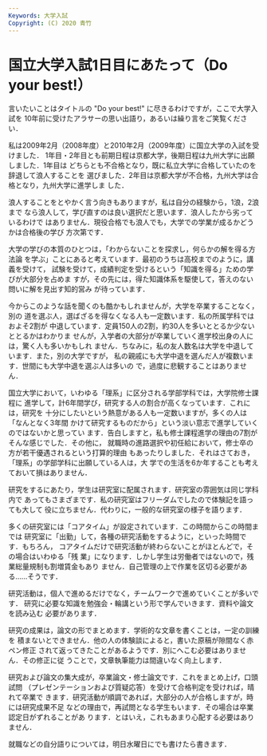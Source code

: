 ```yaml
---
Keywords: 大学入試
Copyright: (C) 2020 青竹
---
```


# 国立大学入試1日目にあたって（Do your best!）

言いたいことはタイトルの "Do your best!" に尽きるわけですが，ここで大学入試を
10年前に受けたアラサーの思い出語り，あるいは繰り言をご笑覧ください．

私は2009年2月（2008年度）と2010年2月（2009年度）に国立大学の入試を受けました．
1年目・2年目とも前期日程は京都大学，後期日程は九州大学に出願しました．1年目は
どちらとも不合格となり，既に私立大学に合格していたのを辞退して浪人することを
選びました．2年目は京都大学が不合格，九州大学は合格となり，九州大学に進学しま
した．

浪人することをとやかく言う向きもありますが，私は自分の経験から，1浪，2浪まで
なら浪人して，学び直すのは良い選択だと思います．浪人したから劣っているわけで
はありません．現役合格でも浪人でも，大学での学業が成るかどうかは合格後の学び
方次第です．

大学の学びの本質のひとつは，「わからないことを探求し，何らかの解を得る方法論
を学ぶ」ことにあると考えています．最初のうちは高校までのように，講義を受けて，
試験を受けて，成績判定を受けるという「知識を得る」ための学びが大部分を占めま
すが，その先には，得た知識体系を駆使して，答えのない問いに解を見出す知的営み
が待っています．

今からこのような話を聞くのも酷かもしれませんが，大学を卒業することなく，別の
道を選ぶ人，選ばざるを得なくなる人も一定数います．私の所属学科ではおよそ2割が
中退しています．定員150人の2割，約30人を多いととるか少ないととるかはわかりま
せんが，入学者の大部分が卒業していく進学校出身の人には，驚く人も多いかもしれ
ません．ちなみに，私の友人数名は大学を中退しています．また，別の大学ですが，
私の親戚にも大学中退を選んだ人が複数います．世間にも大学中退を選ぶ人は多いの
で，過度に悲観することはありません．

国立大学において，いわゆる「理系」に区分される学部学科では，大学院修士課程に
進学して，計6年間学び，研究する人の割合が高くなっています．これには，研究を
十分にしたいという熱意がある人も一定数いますが，多くの人は「なんとなく3年間
かけて研究するものだから」という淡い意志で進学していくのではないかと思ってい
ます．告白しますと，私も修士課程進学の理由の7割がそんな感じでした．その他に，
就職時の進路選択や初任給において，修士卒の方が若干優遇されるという打算的理由
もあったりしました．それはさておき，「理系」の学部学科に出願している人は，大
学での生活を6か年することも考えておいて損はありません．

研究をするにあたり，学生は研究室に配属されます．研究室の雰囲気は同じ学科内で
あってもさまざまです．私の研究室はフリーダムでしたので体験記を語っても大して
役に立ちません．代わりに，一般的な研究室の様子を語ります．

多くの研究室には「コアタイム」が設定されています．この時間からこの時間までは
研究室に「出勤」して，各種の研究活動をするように，といった時間です．もちろん，
コアタイムだけで研究活動が終わらないことがほとんどで，その場合はいわゆる「残
業」になります．しかし学生は労働者ではないので，残業総量規制も割増賃金もあり
ません．自己管理の上で作業を区切る必要がある……そうです．

研究活動は，個人で進めるだけでなく，チームワークで進めていくことが多いです．
研究に必要な知識を勉強会・輪講という形で学んでいきます．資料や論文を読み込む
必要があります．

研究の成果は，論文の形でまとめます．学術的な文章を書くことは，一定の訓練を
積まないとできません．他の人の体験談によると，書いた原稿が隙間なく赤ペン修正
されて返ってきたことがあるようです．別にへこむ必要はありません．その修正に従
うことで，文章執筆能力は間違いなく向上します．

研究および論文の集大成が，卒業論文・修士論文です．これをまとめ上げ，口頭試問
（プレゼンテーションおよび質疑応答）を受けて合格判定を受ければ，晴れて卒業で
きます．研究活動が順調であれば，大部分の人が合格しますが，時には研究成果不足
などの理由で，再試問となる学生もいます．その場合は卒業認定日がずれることがあ
ります．とはいえ，これもあまり心配する必要はありません．

就職などの自分語りについては，明日水曜日にでも書けたら書きます．

